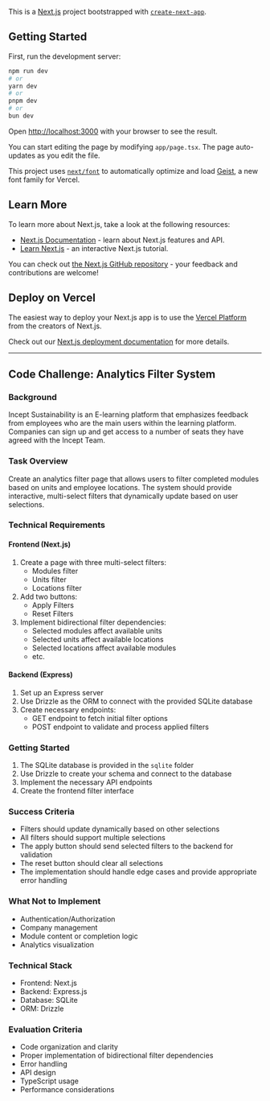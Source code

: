 This is a [Next.js](https://nextjs.org) project bootstrapped with [`create-next-app`](https://nextjs.org/docs/app/api-reference/cli/create-next-app).

## Getting Started

First, run the development server:

```bash
npm run dev
# or
yarn dev
# or
pnpm dev
# or
bun dev
```

Open [http://localhost:3000](http://localhost:3000) with your browser to see the result.

You can start editing the page by modifying `app/page.tsx`. The page auto-updates as you edit the file.

This project uses [`next/font`](https://nextjs.org/docs/app/building-your-application/optimizing/fonts) to automatically optimize and load [Geist](https://vercel.com/font), a new font family for Vercel.

## Learn More

To learn more about Next.js, take a look at the following resources:

- [Next.js Documentation](https://nextjs.org/docs) - learn about Next.js features and API.
- [Learn Next.js](https://nextjs.org/learn) - an interactive Next.js tutorial.

You can check out [the Next.js GitHub repository](https://github.com/vercel/next.js) - your feedback and contributions are welcome!

## Deploy on Vercel

The easiest way to deploy your Next.js app is to use the [Vercel Platform](https://vercel.com/new?utm_medium=default-template&filter=next.js&utm_source=create-next-app&utm_campaign=create-next-app-readme) from the creators of Next.js.

Check out our [Next.js deployment documentation](https://nextjs.org/docs/app/building-your-application/deploying) for more details.



------------------------------------------------------------------------------------------------------------------------------------------------------------

## Code Challenge: Analytics Filter System

### Background
Incept Sustainability is an E-learning platform that emphasizes feedback from employees who are the main users within the learning platform. Companies can sign up and get access to a number of seats they have agreed with the Incept Team.

### Task Overview
Create an analytics filter page that allows users to filter completed modules based on units and employee locations. The system should provide interactive, multi-select filters that dynamically update based on user selections.

### Technical Requirements

#### Frontend (Next.js)
1. Create a page with three multi-select filters:
   - Modules filter
   - Units filter
   - Locations filter
2. Add two buttons:
   - Apply Filters
   - Reset Filters
3. Implement bidirectional filter dependencies:
   - Selected modules affect available units
   - Selected units affect available locations
   - Selected locations affect available modules
   - etc.

#### Backend (Express)
1. Set up an Express server
2. Use Drizzle as the ORM to connect with the provided SQLite database
3. Create necessary endpoints:
   - GET endpoint to fetch initial filter options
   - POST endpoint to validate and process applied filters

### Getting Started
1. The SQLite database is provided in the `sqlite` folder
2. Use Drizzle to create your schema and connect to the database
3. Implement the necessary API endpoints
4. Create the frontend filter interface

### Success Criteria
- Filters should update dynamically based on other selections
- All filters should support multiple selections
- The apply button should send selected filters to the backend for validation
- The reset button should clear all selections
- The implementation should handle edge cases and provide appropriate error handling

### What Not to Implement
- Authentication/Authorization
- Company management
- Module content or completion logic
- Analytics visualization

### Technical Stack
- Frontend: Next.js
- Backend: Express.js
- Database: SQLite
- ORM: Drizzle

### Evaluation Criteria
- Code organization and clarity
- Proper implementation of bidirectional filter dependencies
- Error handling
- API design
- TypeScript usage
- Performance considerations